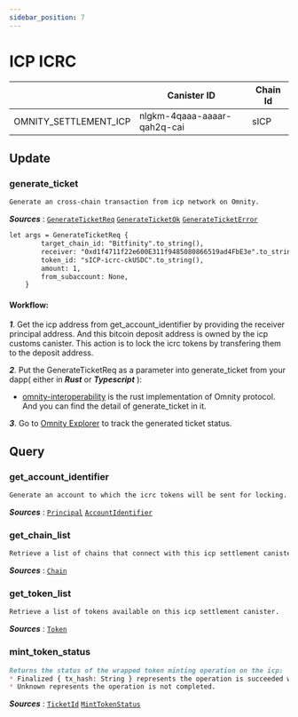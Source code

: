 ```yaml
---
sidebar_position: 7
---
```


# ICP ICRC

|  | Canister ID | Chain Id |
| --- | --- | --- |
| OMNITY_SETTLEMENT_ICP | nlgkm-4qaaa-aaaar-qah2q-cai | sICP |

## Update
### generate_ticket
```md title="generate_ticket(args: GenerateTicketReq) -> Result<GenerateTicketOk, GenerateTicketError>"
Generate an cross-chain transaction from icp network on Omnity.
```
***Sources*** : 
[`GenerateTicketReq`](https://github.com/octopus-network/omnity-interoperability/)
[`GenerateTicketOk`](https://github.com/octopus-network/omnity-interoperability/)
[`GenerateTicketError`](https://github.com/octopus-network/omnity-interoperability/)

```md title="Rust Input Example:"
let args = GenerateTicketReq {
		target_chain_id: "Bitfinity".to_string(),
		receiver: "0xd1f4711f22e600E311f9485080866519ad4FbE3e".to_string(),
		token_id: "sICP-icrc-ckUSDC".to_string(),
		amount: 1,
		from_subaccount: None,
	}
```

#### Workflow: 
***1***. Get the icp address from get_account_identifier by providing the receiver principal address. And this bitcoin deposit address is owned by the icp customs canister. This action is to lock the icrc tokens by transfering them to the deposit address.

***2***. Put the GenerateTicketReq as a parameter into generate_ticket from your dapp( either in ***Rust*** or ***Typescript*** ):
- [omnity-interoperability](https://github.com/octopus-network/omnity-interoperability/blob/main/customs/bitcoin/src/main.rs#L195) is the rust implementation of Omnity protocol. And you can find the detail of generate_ticket in it.

***3***. Go to [Omnity Explorer](https://explorer.omnity.network/) to track the generated ticket status.

## Query
### get_account_identifier
```md title="get_account_identifier(principal: Principal) -> AccountIdentifier "
Generate an account to which the icrc tokens will be sent for locking.
```
***Sources*** : 
[`Principal`](https://github.com/octopus-network/omnity-interoperability/)
[`AccountIdentifier`](https://github.com/octopus-network/omnity-interoperability/)

### get_chain_list
```md title="get_chain_list() -> Vec<Chain>"
Retrieve a list of chains that connect with this icp settlement canister.
```
***Sources*** : 
[`Chain`](https://github.com/octopus-network/omnity-interoperability/)

### get_token_list
```md title="get_token_list() -> Vec<Token>"
Retrieve a list of tokens available on this icp settlement canister.
```
***Sources*** : 
[`Token`](https://github.com/octopus-network/omnity-interoperability/)

### mint_token_status
```md title="mint_token_status(ticket_id: TicketId) -> MintTokenStatus"
Returns the status of the wrapped token minting operation on the icp:
* Finalized { tx_hash: String } represents the operation is succeeded with the transaction hash on the icp.
* Unknown represents the operation is not completed.
```
***Sources*** : 
[`TicketId`](https://github.com/octopus-network/omnity-interoperability/)
[`MintTokenStatus`](https://github.com/octopus-network/omnity-interoperability/)